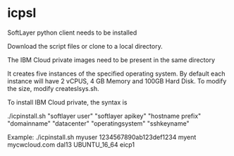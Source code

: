 # icpsl
  SoftLayer python client needs to be installed
  
  Download the script files or clone to a local directory.
  
  The IBM Cloud private images need to be present in the same directory
  
  It creates five instances of the specified operating system. By default each instance will have 2 vCPUS, 4 GB Memory and 100GB Hard Disk. To modify the size, modify createslsys.sh.
  
  To install IBM Cloud private, the syntax is
  
  ./icpinstall.sh "softlayer user" "softlayer apikey" "hostname prefix" "domainname" "datacenter" "operatingsystem" "sshkeyname"
  
  Example: ./icpinstall.sh myuser 1234567890ab123def1234 myent mycwcloud.com dal13 UBUNTU_16_64 eicp1
